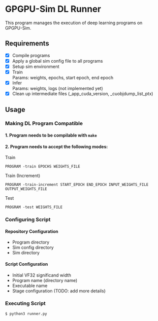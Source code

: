 # GPGPU-Sim DL Runner

This program manages the execution of deep learning programs on GPGPU-Sim.

## Requirements
- [x] Compile programs
- [x] Apply a global sim config file to all programs
- [x] Setup sim environment
- [x] Train  
Params: weights, epochs, start epoch, end epoch
- [x] Infer  
Params: weights, logs (not implemented yet)
- [x] Clean up intermediate files (_app_cuda_version, _cuobjdump_list_ptx)

## Usage
### Making DL Program Compatible
#### 1. Program needs to be compilable with `make`
#### 2. Program needs to accept the following modes:
Train
```console
PROGRAM -train EPOCHS WEIGHTS_FILE
```
Train (Increment)
```console
PROGRAM -train-increment START_EPOCH END_EPOCH INPUT_WEIGHTS_FILE OUTPUT_WEIGHTS_FILE
```
Test
```console
PROGRAM -test WEIGHTS_FILE
```

### Configuring Script
#### Repository Configuration
- Program directory
- Sim config directory
- Sim directory

#### Script Configuration
- Initial VF32 significand width
- Program name (directory name)
- Executable name
- Stage configuration (TODO: add more details)

### Executing Script
```console
$ python3 runner.py
```
